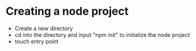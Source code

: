 # Creating a node project

* Create a new directory
* cd into the directory and input "npm init" to initialize the node project
*  touch entry point
